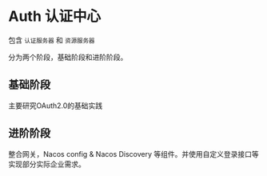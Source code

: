 # Auth 认证中心

包含 `认证服务器` 和 `资源服务器`

分为两个阶段，基础阶段和进阶阶段。

## 基础阶段

主要研究OAuth2.0的基础实践

## 进阶阶段

整合网关，Nacos config & Nacos Discovery 等组件。并使用自定义登录接口等实现部分实际企业需求。